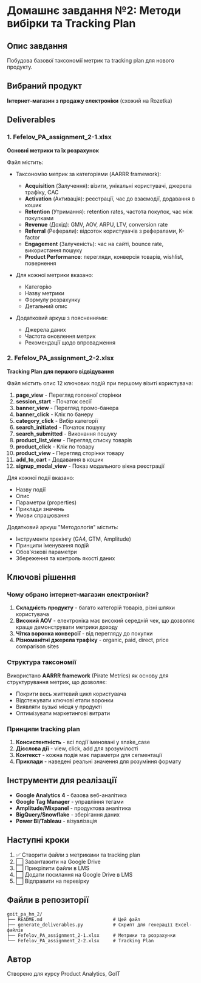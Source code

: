 # Домашнє завдання №2: Методи вибірки та Tracking Plan

## Опис завдання

Побудова базової таксономії метрик та tracking plan для нового продукту.

## Вибраний продукт

**Інтернет-магазин з продажу електроніки** (схожий на Rozetka)

## Deliverables

### 1. Fefelov_PA_assignment_2-1.xlsx
**Основні метрики та їх розрахунок**

Файл містить:
- Таксономію метрик за категоріями (AARRR framework):
  - **Acquisition** (Залучення): візити, унікальні користувачі, джерела трафіку, CAC
  - **Activation** (Активація): реєстрації, час до взаємодії, додавання в кошик
  - **Retention** (Утримання): retention rates, частота покупок, час між покупками
  - **Revenue** (Дохід): GMV, AOV, ARPU, LTV, conversion rate
  - **Referral** (Реферали): відсоток користувачів з рефералами, K-factor
  - **Engagement** (Залученість): час на сайті, bounce rate, використання пошуку
  - **Product Performance**: перегляди, конверсія товарів, wishlist, повернення

- Для кожної метрики вказано:
  - Категорію
  - Назву метрики
  - Формулу розрахунку
  - Детальний опис

- Додатковий аркуш з поясненнями:
  - Джерела даних
  - Частота оновлення метрик
  - Рекомендації щодо впровадження

### 2. Fefelov_PA_assignment_2-2.xlsx
**Tracking Plan для першого відвідування**

Файл містить опис 12 ключових подій при першому візиті користувача:

1. **page_view** - Перегляд головної сторінки
2. **session_start** - Початок сесії
3. **banner_view** - Перегляд промо-банера
4. **banner_click** - Клік по банеру
5. **category_click** - Вибір категорії
6. **search_initiated** - Початок пошуку
7. **search_submitted** - Виконання пошуку
8. **product_list_view** - Перегляд списку товарів
9. **product_click** - Клік по товару
10. **product_view** - Перегляд сторінки товару
11. **add_to_cart** - Додавання в кошик
12. **signup_modal_view** - Показ модального вікна реєстрації

Для кожної події вказано:
- Назву події
- Опис
- Параметри (properties)
- Приклади значень
- Умови спрацювання

Додатковий аркуш "Методологія" містить:
- Інструменти трекінгу (GA4, GTM, Amplitude)
- Принципи іменування подій
- Обов'язкові параметри
- Збереження та контроль якості даних

## Ключові рішення

### Чому обрано інтернет-магазин електроніки?

1. **Складність продукту** - багато категорій товарів, різні шляхи користувача
2. **Високий AOV** - електроніка має високий середній чек, що дозволяє краще демонструвати метрики доходу
3. **Чітка воронка конверсії** - від перегляду до покупки
4. **Різноманітні джерела трафіку** - organic, paid, direct, price comparison sites

### Структура таксономії

Використано **AARRR framework** (Pirate Metrics) як основу для структурування метрик, що дозволяє:
- Покрити весь життєвий цикл користувача
- Відстежувати ключові етапи воронки
- Виявляти вузькі місця у продукті
- Оптимізувати маркетингові витрати

### Принципи tracking plan

1. **Консистентність** - всі події іменовані у snake_case
2. **Дієслова дії** - view, click, add для зрозумілості
3. **Контекст** - кожна подія має параметри для сегментації
4. **Приклади** - наведені реальні значення для розуміння формату

## Інструменти для реалізації

- **Google Analytics 4** - базова веб-аналітика
- **Google Tag Manager** - управління тегами
- **Amplitude/Mixpanel** - продуктова аналітика
- **BigQuery/Snowflake** - зберігання даних
- **Power BI/Tableau** - візуалізація

## Наступні кроки

1. ✅ Створити файли з метриками та tracking plan
2. ⬜ Завантажити на Google Drive
3. ⬜ Прикріпити файли в LMS
4. ⬜ Додати посилання на Google Drive в LMS
5. ⬜ Відправити на перевірку

## Файли в репозиторії

```
goit_pa_hm_2/
├── README.md                          # Цей файл
├── generate_deliverables.py           # Скрипт для генерації Excel-файлів
├── Fefelov_PA_assignment_2-1.xlsx     # Метрики та розрахунки
└── Fefelov_PA_assignment_2-2.xlsx     # Tracking Plan
```

## Автор

Створено для курсу Product Analytics, GoIT
